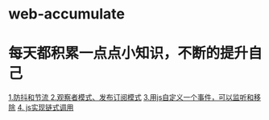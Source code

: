 # web-accumulate
# 每天都积累一点点小知识，不断的提升自己
[1.防抖和节流 ](https://github.com/xiaowuge007/web-accumulate/issues/1)
[2.观察者模式、发布订阅模式](https://github.com/xiaowuge007/web-accumulate/issues/2)
[3.用js自定义一个事件，可以监听和移除](https://github.com/xiaowuge007/web-accumulate/issues3)
[4. js实现链式调用](https://github.com/xiaowuge007/web-accumulate/issues/4)
